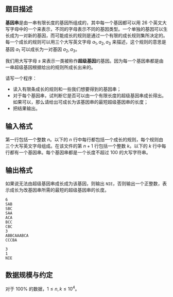 ## 题目描述

**基因串**是由一串有限长度的基因所组成的，其中每一个基因都可以用 $26$ 个英文大写字母中的一个来表示，不同的字母表示不同的基因类型。一个单独的基因可以生长成为一对新的基因，而可能成长的规则是通过一个有限的成长规则集所决定的。每一个成长的规则可以用三个大写英文字母 $a_1,a_2,a_3$ 来描述，这个规则的意思是基因 $a_1$ 可以成长为一对基因 $a_2,a_3$。

我们用大写字母 $s$ 来表示一类被称作**超级基因**的基因。因为每一个基因串都是由一串超级基因根据给出的规则所成长出来的。

请写一个程序：

- 读入有限条成长的规则和一些我们想要得到的基因串；
- 对于每个基因串，试判断它是否可以由一个有限长度的超级基因串成长得出。如果可以，那么请给出可成长为该基因串的最短超级基因串的长度；
- 把结果输出。

## 输入格式

第一行包括一个整数 $n$。以下的 $n$ 行中每行都包括一个成长的规则，每个规则由三个大写英文字母组成。在该文件的第 $n+1$ 行包括一个整数 $k$。以下的 $k$ 行中每行都有一个基因串。每个基因串都是一个长度不超过 $100$ 的大写字符串。

## 输出格式

如果说无法由超级基因串成长成为该基因，则输出 `NIE`，否则输出一个正整数，表示成长为改基因串所需的最短的超级基因串的长度。

```input1
6
SAB
SBC
SAA
ACA
BCC
CBC
3
ABBCAAABCA
CCCBA
```

```output1
3
1
NIE
```

## 数据规模与约定

对于 $100\%$ 的数据，$1\le n,k\le 10^4$。

